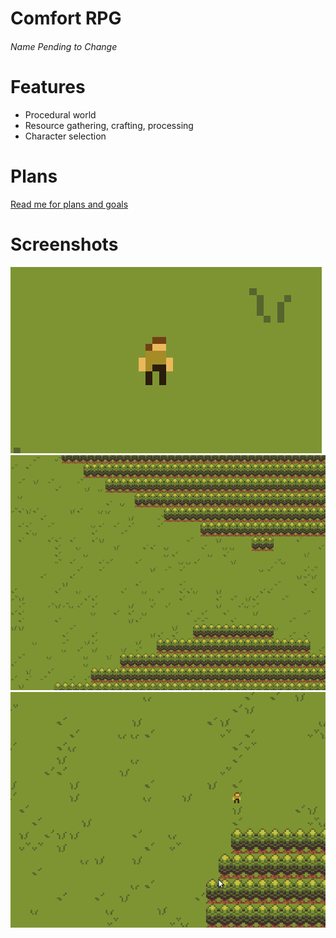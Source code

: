 # Comfort RPG
###### Name Pending to Change

# Features
- Procedural world
- Resource gathering, crafting, processing
- Character selection

# Plans
[Read me for plans and goals](docs/planning.md)

# Screenshots
![World Generation](screenshots/comfort_rpg_worldgen2.gif)
![In game forest](screenshots/forest1.png)
![In game forest with player](screenshots/player1.png)

